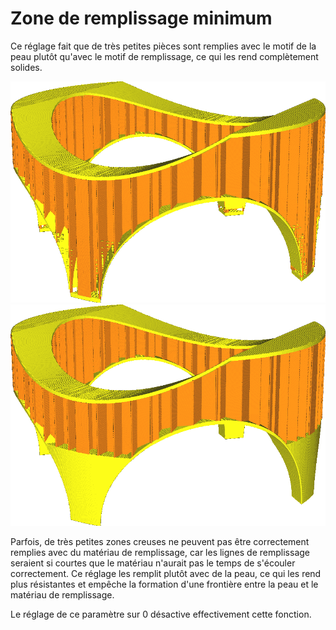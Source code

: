 Zone de remplissage minimum
===

Ce réglage fait que de très petites pièces sont remplies avec le motif de la peau plutôt qu'avec le motif de remplissage, ce qui les rend complètement solides.

![Réglé sur 0, les pieds minces de ce modèle sont remplis avec le remplissage](../../../articles/images/min_infill_area_disabled.png)
![Réglé sur 150, les pieds se remplissent de peau](../../../articles/images/min_infill_area_150.png)

Parfois, de très petites zones creuses ne peuvent pas être correctement remplies avec du matériau de remplissage, car les lignes de remplissage seraient si courtes que le matériau n'aurait pas le temps de s'écouler correctement. Ce réglage les remplit plutôt avec de la peau, ce qui les rend plus résistantes et empêche la formation d'une frontière entre la peau et le matériau de remplissage.

Le réglage de ce paramètre sur 0 désactive effectivement cette fonction.
